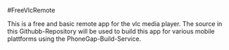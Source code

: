 #FreeVlcRemote

This is a free and basic remote app for the vlc media player.
The source in this Githubb-Repository will be used to build
this app for various mobile plattforms using the PhoneGap-Build-Service.

